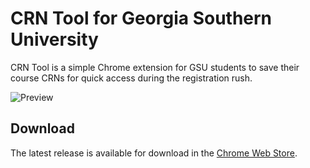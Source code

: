# CRN Tool for Georgia Southern University  
CRN Tool is a simple Chrome extension for GSU students to save their course CRNs for quick access during the registration rush.

![Preview](https://raw.githubusercontent.com/TheRealGitCub/crn-tool/master/preview.png)

## Download
The latest release is available for download in the [Chrome Web Store](https://chrome.google.com/webstore/detail/bootswatch-previewer/jlmhopkiicfdiaghialcjleommnolkpl).